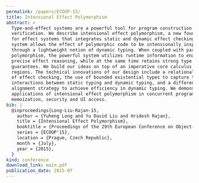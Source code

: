 ```yaml
---
permalink: /papers/ECOOP-15/
title: Intensional Effect Polymorphism
abstract: >
  Type-and-effect systems are a powerful tool for program construction and
  verification. We describe intensional effect polymorphism, a new foundation
  for effect systems that integrates static and dynamic effect checking. Our
  system allows the effect of polymorphic code to be intensionally inspected
  through a lightweight notion of dynamic typing. When coupled with parametric
  polymorphism, the powerful system utilizes runtime information to enable
  precise effect reasoning, while at the same time retains strong type safety
  guarantees. We build our ideas on top of an imperative core calculus with
  regions. The technical innovations of our design include a relational notion
  of effect checking, the use of bounded existential types to capture the subtle
  interactions between static typing and dynamic typing, and a differential
  alignment strategy to achieve efficiency in dynamic typing. We demonstrate the
  applications of intensional effect polymorphism in concurrent programming,
  memoization, security and UI access.
bib: |
  @inproceedings{Long-Liu-Rajan-15,
    author = {Yuheng Long and Yu David Liu and Hridesh Rajan},
    title = {Intensional Effect Polymorphism},
    booktitle = {Proceedings of the 29th European Conference on Object-oriented Programming},
    series = {ECOOP'15},
    location = {Prague, Czech Republic},
    month = {July},
    year = {2015},
  }
kind: conference
download_link: main.pdf
publication_date: 2015-07
---
```

